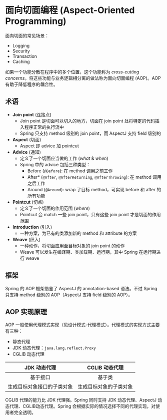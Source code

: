 # 面向切面编程 (Aspect-Oriented Programming)

面向切面的常见场景：

+ Logging
+ Security
+ Transaction
+ Caching

如果一个功能分散在程序中的多个位置，这个功能称为 _cross-cutting concerns_。将这些功能与业务逻辑相分离的做法称为面向切面编程 (AOP)。AOP 有助于降低程序的耦合性。

## 术语

+ **Join point** (连接点)
  + Join point 是切面可以切入的地方，切面在 join point 处将特定的代码插入程序正常的执行流中
  + Spring 只支持 method 级别的 join point，而 AspectJ 支持 field 级别的
+ **Aspect** (切面)
  + Aspect 即 advice 加 pointcut
+ **Advice** (通知)
  + 定义了一个切面应当做的工作 (_what_ & _when_)
  + Spring 中的 advice 包括三种类型：
    + Before (`@Before`): 在 method 调用之前工作
    + After* (`@After`, `@AfterReturning`, `@AfterThrowing`): 在 method 调用之后工作
    + Around (`@Around`): wrap 了目标 method，可实现 before 和 after 的所有功能
+ **Pointcut** (切点)
  + 定义了一个切面的作用范围 (_where_)
  + Pointcut 会 match 一些 join point，只有这些 join point 才是切面的作用范围
+ **Introduction** (引入)
  + 一种方案，为已有的类添加新的 method 和 attribute 的方案 
+ **Weave** (织入)
  + 一种动作，将切面应用至目标对象的 join point 的动作
  + Weave 可以发生在编译期、类加载期、运行期，其中 Spring 在运行期进行 weave

## 框架

Spring 的 AOP 框架借鉴了 AspectJ 的 annotation-based 语法。不过 Spring 只支持 method 级别的 AOP（AspectJ 支持 field 级别的 AOP）。

## AOP 实现原理

AOP 一般使用代理模式实现（见设计模式-代理模式）。代理模式的实现方式主要有三种：

+ 静态代理
+ JDK 动态代理：`java.lang.reflect.Proxy`
+ CGLIB 动态代理

| JDK 动态代理 | CGLIB 动态代理 |
| :-: | :-: |
| 基于接口 | 基于类 |
| 生成目标对象接口的子类对象 | 生成目标对象的子类对象 |

CGLIB 代理的能力比 JDK 代理强。Spring 同时支持 JDK 动态代理、AspectJ 动态代理、CGLIB动态代理。Spring 会根据实际的情况选择不同的代理实现，对使用者完全透明。